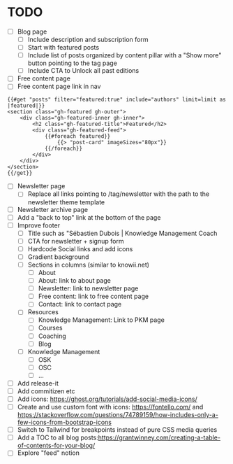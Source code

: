 # TODO

- [ ] Blog page
    - [ ] Include description and subscription form
    - [ ] Start with featured posts
    - [ ] Include list of posts organized by content pillar with a "Show more" button pointing to the tag page
    - [ ] Include CTA to Unlock all past editions

- [ ] Free content page
- [ ] Free content page link in nav
```
{{#get "posts" filter="featured:true" include="authors" limit=limit as |featured|}}
<section class="gh-featured gh-outer">
    <div class="gh-featured-inner gh-inner">
        <h2 class="gh-featured-title">Featured</h2>
        <div class="gh-featured-feed">
            {{#foreach featured}}
                {{> "post-card" imageSizes="80px"}}
            {{/foreach}}
        </div>
    </div>
</section>
{{/get}}
```

- [ ] Newsletter page
    - [ ] Replace all links pointing to /tag/newsletter with the path to the newsletter theme template
- [ ] Newsletter archive page
- [ ] Add a "back to top" link at the bottom of the page
- [ ] Improve footer
    - [ ] Title such as "Sébastien Dubois | Knowledge Management Coach
    - [ ] CTA for newsletter + signup form
    - [ ] Hardcode Social links and add icons
    - [ ] Gradient background
    - [ ] Sections in columns (similar to knowii.net)
        - [ ] About
        - [ ] About: link to about page
        - [ ] Newsletter: link to newsletter page
        - [ ] Free content: link to free content page
        - [ ] Contact: link to contact page
    - [ ] Resources
        - [ ] Knowledge Management: Link to PKM page
        - [ ] Courses
        - [ ] Coaching
        - [ ] Blog
    - [ ] Knowledge Management
        - [ ] OSK
        - [ ] OSC
        - [ ] ...
- [ ] Add release-it
- [ ] Add commitizen etc
- [ ] Add icons: https://ghost.org/tutorials/add-social-media-icons/
- [ ] Create and use custom font with icons: https://fontello.com/ and https://stackoverflow.com/questions/74789159/how-includes-only-a-few-icons-from-bootstrap-icons
- [ ] Switch to Tailwind for breakpoints instead of pure CSS media queries
- [ ] Add a TOC to all blog posts:https://grantwinney.com/creating-a-table-of-contents-for-your-blog/
- [ ] Explore "feed" notion
